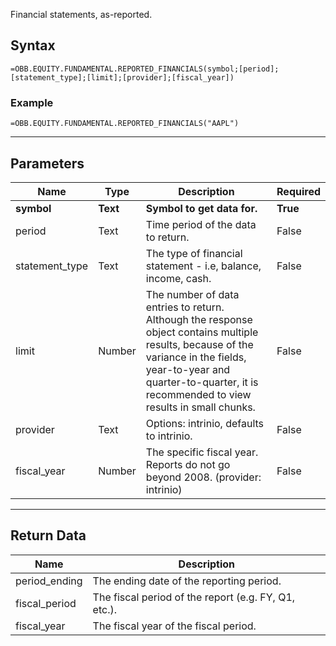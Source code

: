<!-- markdownlint-disable MD041 -->

Financial statements, as-reported.

## Syntax

```excel wordwrap
=OBB.EQUITY.FUNDAMENTAL.REPORTED_FINANCIALS(symbol;[period];[statement_type];[limit];[provider];[fiscal_year])
```

### Example

```excel wordwrap
=OBB.EQUITY.FUNDAMENTAL.REPORTED_FINANCIALS("AAPL")
```

---

## Parameters

| Name | Type | Description | Required |
| ---- | ---- | ----------- | -------- |
| **symbol** | **Text** | **Symbol to get data for.** | **True** |
| period | Text | Time period of the data to return. | False |
| statement_type | Text | The type of financial statement - i.e, balance, income, cash. | False |
| limit | Number | The number of data entries to return. Although the response object contains multiple results, because of the variance in the fields, year-to-year and quarter-to-quarter, it is recommended to view results in small chunks. | False |
| provider | Text | Options: intrinio, defaults to intrinio. | False |
| fiscal_year | Number | The specific fiscal year.  Reports do not go beyond 2008. (provider: intrinio) | False |

---

## Return Data

| Name | Description |
| ---- | ----------- |
| period_ending | The ending date of the reporting period.  |
| fiscal_period | The fiscal period of the report (e.g. FY, Q1, etc.).  |
| fiscal_year | The fiscal year of the fiscal period.  |
